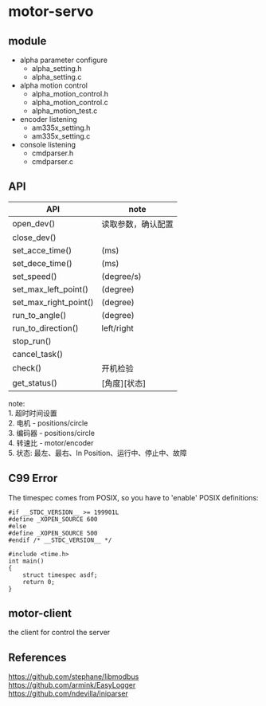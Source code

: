 # motor-servo #

## module ##

- alpha parameter configure
    * alpha_setting.h
    * alpha_setting.c
- alpha motion control
    * alpha_motion_control.h
    * alpha_motion_control.c
    * alpha_motion_test.c
- encoder listening
    * am335x_setting.h
    * am335x_setting.c
- console listening
    * cmdparser.h
    * cmdparser.c

## API ##
|           API         |         note       |
|-----------------------|--------------------|
| open_dev()            | 读取参数，确认配置 |
| close_dev()           |                    |
| set_acce_time()       |    (ms)            |
| set_dece_time()       |    (ms)            |
| set_speed()           |    (degree/s)      |
| set_max_left_point()  |    (degree)        |
| set_max_right_point() |    (degree)        |
| run_to_angle()        |    (degree)        |
| run_to_direction()    |    left/right      |
| stop_run()            |                    |
| cancel_task()         |                    |
| check()               |    开机检验        |
| get_status()          |    [角度][状态]    |

note:<br>
    1. 超时时间设置<br>
    2. 电机 - positions/circle<br>
    3. 编码器 - positions/circle<br>
    4. 转速比 - motor/encoder<br>
    5. 状态: 最左、最右、In Position、运行中、停止中、故障<br>

## C99 Error ##
The timespec comes from POSIX, so you have to 'enable' POSIX definitions:  

    #if __STDC_VERSION__ >= 199901L  
    #define _XOPEN_SOURCE 600  
    #else  
    #define _XOPEN_SOURCE 500  
    #endif /* __STDC_VERSION__ */  
    
    #include <time.h>
    int main()
    {
        struct timespec asdf;
        return 0;
    }

## motor-client ##
the client for control the server

## References ##
<https://github.com/stephane/libmodbus> <br>
<https://github.com/armink/EasyLogger> <br>
<https://github.com/ndevilla/iniparser> <br>
